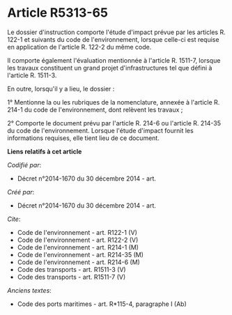 # Article R5313-65

Le dossier d'instruction comporte l'étude d'impact prévue par les articles R. 122-1 et suivants du code de l'environnement,
lorsque celle-ci est requise en application de l'article R. 122-2 du même code. 

Il comporte également l'évaluation mentionnée à l'article R. 1511-7, lorsque les travaux constituent un grand projet
d'infrastructures tel que défini à l'article R. 1511-3. 

En outre, lorsqu'il y a lieu, le dossier : 

1° Mentionne la ou les rubriques de la nomenclature, annexée à l'article R. 214-1 du code de l'environnement, dont relèvent
les travaux ; 

2° Comporte le document prévu par l'article R. 214-6 ou l'article R. 214-35 du code de l'environnement. Lorsque l'étude
d'impact fournit les informations requises, elle tient lieu de ce document.

**Liens relatifs à cet article**

_Codifié par_:

  - Décret n°2014-1670 du 30 décembre 2014 - art.

_Créé par_:

  - Décret n°2014-1670 du 30 décembre 2014 - art.

_Cite_:

  - Code de l'environnement - art. R122-1 (V)
  - Code de l'environnement - art. R122-2 (V)
  - Code de l'environnement - art. R214-1 (M)
  - Code de l'environnement - art. R214-35 (M)
  - Code de l'environnement - art. R214-6 (M)
  - Code des transports - art. R1511-3 (V)
  - Code des transports - art. R1511-7 (V)

_Anciens textes_:

  - Code des ports maritimes - art. R*115-4, paragraphe I (Ab)
